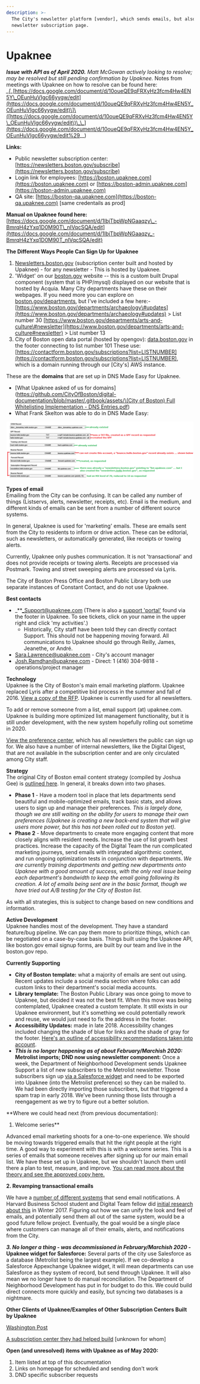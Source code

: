 ```yaml
---
description: >-
  The City's newsletter platform [vendor], which sends emails, but also hosts a
  newsletter subscription page.
---
```


# Upaknee

_**Issue with API as of April 2020.** Matt McGowan actively looking to resolve; may be resolved but still pending confirmation by Upaknee._ Notes from meetings with Upaknee on how to resolve can be found here: _\_\[\__[https://docs.google.com/document/d/10oueQE9qFRXyHz3fcm4Hw4EN5Y\_OEunHuVIgc66yygw/edit](https://docs.google.com/document/d/10oueQE9qFRXyHz3fcm4Hw4EN5Y_OEunHuVIgc66yygw/edit)\]\([https://docs.google.com/document/d/10oueQE9qFRXyHz3fcm4Hw4EN5Y\_OEunHuVIgc66yygw/edit\)\_\_](https://docs.google.com/document/d/10oueQE9qFRXyHz3fcm4Hw4EN5Y_OEunHuVIgc66yygw/edit%29__)

**Links:**

* Public newsletter subscription center: [https://newsletters.boston.gov/subscribe](https://newsletters.boston.gov/subscribe)  
* Login link for employees: [https://boston.upaknee.com](https://boston.upaknee.com) or [https://boston-admin.upaknee.com](https://boston-admin.upaknee.com)  
* QA site: [https://boston-qa.upaknee.com](https://boston-qa.upaknee.com) \[same credentails as prod\]

**Manual on Upaknee found here:** [https://docs.google.com/document/d/1IbjTbpWpNGaaqzy\_-BmrqH4zYxq1D0M90T\_nIVqcSQA/edit](https://docs.google.com/document/d/1IbjTbpWpNGaaqzy_-BmrqH4zYxq1D0M90T_nIVqcSQA/edit)

**The Different Ways People Can Sign Up for Upaknee**

1. [Newsletters.boston.gov](http://newsletters.boston.gov/) \(subscription center built and hosted by Upaknee\) - for any newsletter - This is hosted by Upaknee.
2. 'Widget' on our [boston.gov](http://boston.gov/) website -- this is a custom built Drupal component \(system that is PHP/mysql\) displayed on our website that is hosted by Acquia. Many City departments have these on their webpages. If you need more you can explore on [boston.gov/departments](http://boston.gov/departments), but I've included a few here:- [https://www.boston.gov/departments/archaeology\#updates](https://www.boston.gov/departments/archaeology#updates) &gt; List number 30 [https://www.boston.gov/departments/arts-and-culture\#newsletter](https://www.boston.gov/departments/arts-and-culture#newsletter) &gt; List number 13
3. City of Boston open data portal \(hosted by opengov\): [data.boston.gov](http://data.boston.gov/) in the footer connecting to list number 101  These use: [https://contactform.boston.gov/subscriptions?list=LISTNUMBER](https://contactform.boston.gov/subscriptions?list=LISTNUMBER), which is a domain running through our \[City's\] AWS instance.

These are the **domains** that are set up in DNS Made Easy for Upaknee.

* \[What Upaknee asked of us for domains\]\([https://github.com/CityOfBoston/digital-documentation/blob/master/.gitbook/assets/\(City of Boston\) Full Whitelisting Implementation - DNS Entries.pdf](https://github.com/CityOfBoston/digital-documentation/blob/master/.gitbook/assets/%28City%20of%20Boston%29%20Full%20Whitelisting%20Implementation%20-%20DNS%20Entries.pdf)\)
* What Frank Skelton was able to do in DNS Made Easy:

![](../../.gitbook/assets/unnamed.png)

**Types of email**  
Emailing from the City can be confusing. It can be called any number of things \(Listservs, alerts, newsletter, receipts, etc\). Email is the medium, and different kinds of emails can be sent from a number of different source systems.

In general, Upaknee is used for 'marketing' emails. These are emails sent from the City to residents to inform or drive action. These can be editorial, such as newsletters, or automatically generated, like receipts or towing alerts.

Currently, Upaknee only pushes communication. It is not 'transactional' and does not provide receipts or towing alerts. Receipts are processed via Postmark. Towing and street sweeping alerts are processed via Lyris.

The City of Boston Press Office and Boston Public Library both use separate instances of Constant Contact, and do not use Upaknee.

**Best contacts**

* _\*\*_Support@upaknee.com \(There is also a [support 'portal'](https://support.upaknee.com/hc/en-us) found via the footer in Upaknee. To see tickets, click on your name in the upper right and click 'my activities'.\)  
  * Historically, City staff have been told they can directly contact Support. This should not be happening moving forward. All communications to Upaknee should go through Reilly, James, Jeanethe, or André.  
* Sara.Lawrence@upaknee.com - City's account manager  
* Josh.Ramdhan@upaknee.com - Direct: 1 \(416\) 304-9818 - operations/project manager

**Technology**  
Upaknee is the City of Boston's main email marketing platform. Upaknee replaced Lyris after a competitive bid process in the summer and fall of 2016. [View a copy of the RFP](https://github.com/CityOfBoston/upaknee/blob/master/FINAL%20EV00003360%20Enterprise%20Email%20Marketing%20Solution%20RFP.pdf). Upaknee is currently used for all newsletters.

To add or remove someone from a list, email support \(at\) upaknee.com. Upaknee is building more optimized list management functionality, but it is still under development, with the new system hopefully rolling out sometime in 2020.

[View the preference center](https://newsletters.boston.gov/subscribe), which has all newsletters the public can sign up for. We also have a number of internal newsletters, like the Digital Digest, that are not available in the subscription center and are only circulated among City staff.

**Strategy**  
The original City of Boston email content strategy \(compiled by Joshua Gee\) is [outlined here](https://docs.google.com/presentation/d/1rlOybTebsrXAqEhIi5sH2jV4ovZVMDHfGIVKBa-Oewg/edit?usp=sharing). In general, it breaks down into two phases.

* **Phase 1** - Have a modern tool in place that lets departments send beautiful and mobile-optimized emails, track basic stats, and allows users to sign up and manage their preferences. _This is largely done, though we are still waiting on the ability for users to manage their own preferences \(Upaknee is creating a new back-end system that will give users more power, but this has not been rolled out to Boston yet\)._
* **Phase 2** - Move departments to create more engaging content that more closely aligns with resident needs. Increase the use of list growth best practices. Increase the capacity of the Digital Team the run complicated marketing journeys, send emails with integrated algorithmic content, and run ongoing optimization tests in conjunction with departments. _We are currently training departments and getting new departments onto Upaknee with a good amount of success, with the only real issue being each department's bandwidth to keep the email going following its creation. A lot of emails being sent are in the basic format, though we have tried out A/B testing for the City of Boston list._

As with all strategies, this is subject to change based on new conditions and information.

**Active Development**  
Upaknee handles most of the development. They have a standard feature/bug pipeline. We can pay them more to prioritize things, which can be negotiated on a case-by-case basis. Things built using the Upaknee API, like boston.gov email signup forms, are built by our team and live in the boston.gov repo.

**Currently Supporting**

* **City of Boston template:** what a majority of emails are sent out using. Recent updates include a social media section where folks can add custom links to their department's social media accounts.
* **Library template:** The Boston Public Library was once going to move to Upaknee, but decided it was not the best fit. When this move was being contemplated, Upaknee created a custom template. It still exists in our Upaknee environment, but it's something we could potentially rework and reuse, we would just need to fix the address in the footer. 
* **Accessibility Updates:** made in late 2018. Accessibility changes included changing the shade of blue for links and the shade of gray for the footer. [Here's an outline of accessibility recommendations taken into account](https://docs.google.com/document/d/1fGPCm8s59fxaXx1HtASd_Gn0-YeVIkRNoH2qkesLGSk/edit?usp=sharing).
* _**This is no longer happening as of about February/Marchish 2020:**_ **Metrolist imports; DND now using newsletter component:** Once a week, the Department of Neighborhood Development sends Upaknee Support a list of new subscribers to the Metrolist newsletter. Those subscribers sign up [via a Salesforce widget](https://www.boston.gov/metrolist/subscribe) and need to be exported into Upaknee \(into the Metrolist preference\) so they can be mailed to. We had been directly importing those subscribers, but that triggered a spam trap in early 2018. We've been running those lists through a reengagement as we try to figure out a better solution.

**Where we could head next \(from previous documentation\):  
1. Welcome series**

Advanced email marketing shoots for a one-to-one experience. We should be moving towards triggered emails that hit the right people at the right time. A good way to experiment with this is with a welcome series. This is a series of emails that someone receives after signing up for our main email list. We have these set up in Upaknee, but we shouldn't launch them until there a plan to test, measure, and improve. [You can read more about the theory and see the approved copy here.](https://docs.google.com/document/d/1ZQs_oOiS8yZvEQ2EobJjJ4DtxLjUo5TffLuP4FjFy54/edit?usp=sharing)

**2. Revamping transactional emails**

We have a [number of different systems](https://github.com/CityOfBoston/upaknee/wiki/Other-City-of-Boston-tools-that-send-email) that send email notifications. A Harvard Business School student and Digital Team fellow did [initial research about this](https://docs.google.com/document/d/1s_0HxfDgR-LcNyUmvMpEIlYYhep0pVSC-PuI_HrNyk8/edit?usp=sharing) in Winter 2017. Figuring out how we can unify the look and feel of emails, and potentially send them all out of the same system, would be a good future fellow project. Eventually, the goal would be a single place where customers can manage all of their emails, alerts, and notifications from the City.

_**3. No longer a thing - was decommissioned in February/Marchish 2020 -**_ **Upaknee widget for Salesforce:** Several parts of the city use Salesforce as a database \(Metrolist being the largest example\). If we co-develop a Salesforce Appexchange Upaknee widget, it will mean departments can use Salesforce as they system of record, but send through Upaknee. It will also mean we no longer have to do manual reconciliation. The Department of Neighborhood Development has put in for budget to do this. We could build direct connects more quickly and easily, but syncing two databases is a nightmare.

**Other Clients of Upaknee/Examples of Other Subscription Centers Built by Upaknee**

[Washington Post](https://subscribe.washingtonpost.com/newsletters/#/newsletters)

[A subscription center they had helped build](https://www.screencast.com/t/xqABpFv97T) \[unknown for whom\]

**Open \(and unresolved\) items with Upaknee as of May 2020:**

1. Item listed at top of this documentation
2. Links on homepage for scheduled and sending don't work
3. DND specific subscriber requests

